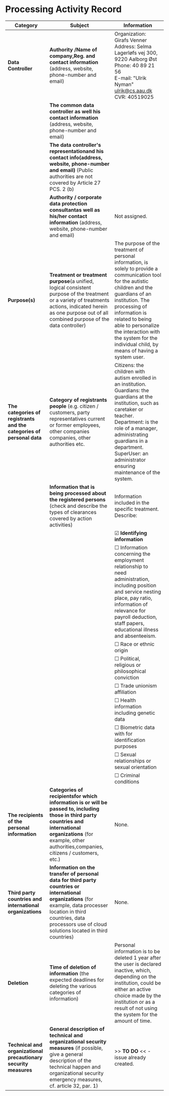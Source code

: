 # Processing Activity Record

| Category | Subject | Information |
|---|---|---|
| **Data Controller** | **Authority /Name of company,Reg. and contact information** (address, website, phone-number and email) | Organization: Girafs Venner <br> Address: Selma Lagerløfs vej 300, 9220 Aalborg Øst <br> Phone: 40 89 21 56 <br> E-mail: "Ulrik Nyman" <ulrik@cs.aau.dk> <br> CVR: 40519025 |
|  | **The common data controller as well his contact information** (address, website, phone-number and email) |  |
|  | **The data controller's representationand his contact info(address, website, phone-number and email)** (Public authorities are not covered by Article 27 PCS. 2 (b) |  |
|  | **Authority / corporate data protection consultantas well as his/her contact information** (address, website, phone-number and email) | Not assigned. |
| **Purpose(s)** | **Treatment or treatment purpose**(a unified, logical consistent purpose of the treatment or a variety of treatments actions, indicated herein as one purpose out of all combined purpose of the data controller) | The purpose of the treatment of personal information, is solely to provide a communication tool for the autistic children and the guardians of an institution. The processing of information is related to being able to personalize the interaction with the system for the individual child, by means of having a system user. |
| **The categories of registrants and the categories of personal data** | **Category of registrants people** (e.g. citizen / customers, party representatives current or former employees, other companies companies, other authorities etc. | Citizens: the children with autism enrolled in an institution. <br> Guardians: the guardians at the institution, such as caretaker or teacher. <br> Department: is the role of a manager, administrating guardians in a department. <br> SuperUser: an administrator ensuring maintenance of the system. |
|  | **Information that is being processed about the registered persons** (check and describe the types of clearances covered by action activities) | Information included in the specific treatment. Describe: |
|  |  | &#9745; **Identifying information** |
|  |  | &#9744; Information concerning the employment relationship to need administration, including position and service nesting place, pay ratio, information of relevance for payroll deduction, staff papers, educational illness and absenteeism. |
|  |  | &#9744; Race or ethnic origin |
|  |  | &#9744; Political, religious or philosophical conviction |
|  |  | &#9744; Trade unionism affiliation |
|  |  | &#9744; Health information including genetic data |
|  |  | &#9744; Biometric data with for identification purposes |
|  |  | &#9744; Sexual relationships or sexual orientation |
|  |  | &#9744;  Criminal conditions |
| **The recipients of the personal information** | **Categories of recipientsfor which information is or will be passed to, including those in third party countries and international organizations** (for example, other authorities,companies, citizens / customers, etc.) | None. |
| **Third party countries and international organizations** | **Information on the transfer of personal data for third party countries or international organizations** (for example, data processer location in third countries, data processors use of cloud solutions located in third countries) | None. |
| **Deletion** | **Time of deletion of information** (the expected deadlines for deleting the various categories of information) | Personal information is to be deleted 1 year after the user is declared inactive, which, depending on the institution, could be either an active choice made by the institution or as a result of not using the system for the amount of time. |
| **Technical and organizational precautionary security measures** | **General description of technical and organizational security measures** (if possible, give a general description of the technical happen and organizational security emergency measures, cf. article 32, par. 1) | >> **TO DO** << - issue already created. |